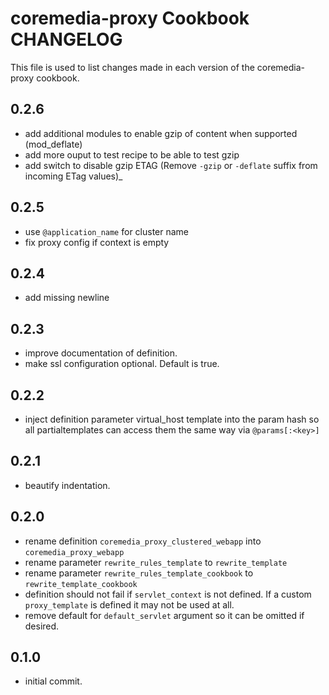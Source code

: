 coremedia-proxy Cookbook CHANGELOG
======================
This file is used to list changes made in each version of the coremedia-proxy cookbook.

0.2.6
-----
- add additional modules to enable gzip of content when supported (mod_deflate)
- add more ouput to test recipe to be able to test gzip
- add switch to disable gzip ETAG (Remove `-gzip` or `-deflate` suffix from incoming ETag values)_

0.2.5
------
- use `@application_name` for cluster name
- fix proxy config if context is empty

0.2.4
------
- add missing newline

0.2.3
------
- improve documentation of definition.
- make ssl configuration optional. Default is true.

0.2.2
------
- inject definition parameter virtual_host template into the param hash so all partialtemplates can access them the same way via `@params[:<key>]`

0.2.1
------
- beautify indentation.

0.2.0
--------
- rename definition `coremedia_proxy_clustered_webapp` into `coremedia_proxy_webapp`
- rename parameter `rewrite_rules_template` to `rewrite_template`
- rename parameter `rewrite_rules_template_cookbook` to `rewrite_template_cookbook`
- definition should not fail if `servlet_context` is not defined. If a custom `proxy_template` is defined it may not be used at all.
- remove default for `default_servlet` argument so it can be omitted if desired. 

0.1.0
--------

- initial commit. 